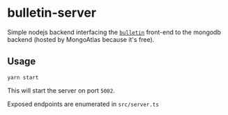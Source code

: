 # bulletin-server

Simple nodejs backend interfacing the [`bulletin`](https://github.com/lucasege/bulletin) front-end to the mongodb backend (hosted by MongoAtlas because it's free).

## Usage
```
yarn start
```
This will start the server on port `5002`.

Exposed endpoints are enumerated in `src/server.ts`

